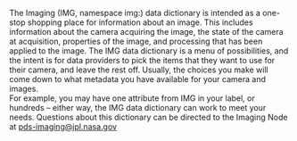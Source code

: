 The Imaging (IMG, namespace img:) data dictionary is intended as a one-stop shopping place for information about an image.  This includes information about the camera acquiring the image, the state of the 
camera at acquisition, properties of the image, and processing that has been applied to the image.  The IMG data dictionary is a menu of possibilities, and the intent is for data providers to pick the items 
that they want to use for their camera, and leave the rest off.  Usually, the choices you make will come down to what metadata you have available for your camera and images.  
For example, you may have one attribute from IMG in your label, or hundreds – either way, the IMG data dictionary can work to meet your needs.
Questions about this dictionary can be directed to the Imaging Node at pds-imaging@jpl.nasa.gov
